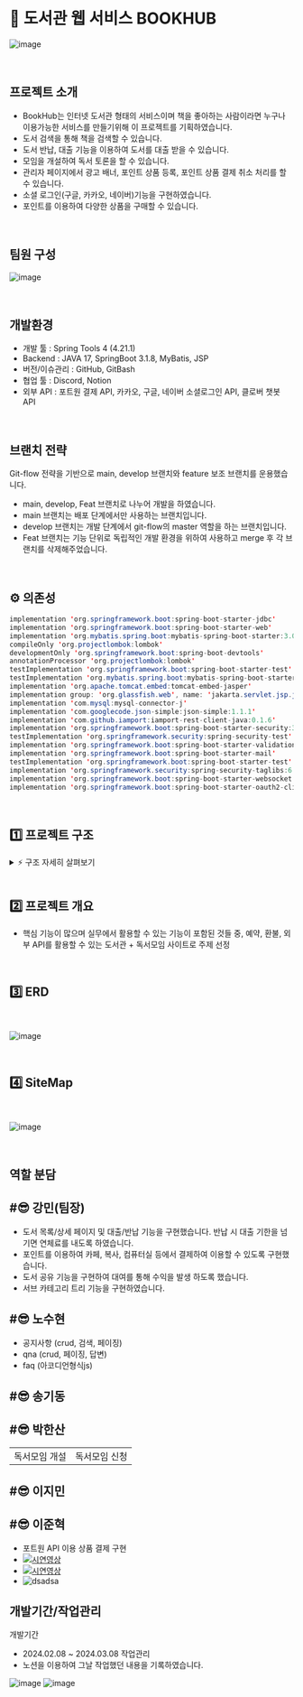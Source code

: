 # 📖 도서관 웹 서비스 BOOKHUB
![image](https://github.com/bugger0330/BookHub/assets/126323071/06435db1-c07b-4f24-8948-99b9aca6e2ef)

<br>

## 프로젝트 소개
- BookHub는 인터넷 도서관 형태의 서비스이며 책을 좋아하는 사람이라면 누구나 이용가능한 서비스를 만들기위해 이 프로젝트를 기획하였습니다.
- 도서 검색을 통해 책을 검색할 수 있습니다.
- 도서 반납, 대출 기능을 이용하여 도서를 대출 받을 수 있습니다.
- 모임을 개설하여 독서 토론을 할 수 있습니다.
- 관리자 페이지에서 광고 배너, 포인트 상품 등록, 포인트 상품 결제 취소 처리를 할 수 있습니다.
- 소셜 로그인(구글, 카카오, 네이버)기능을 구현하였습니다.
- 포인트를 이용하여 다양한 상품을 구매할 수 있습니다.

<br>

## 팀원 구성
![image](https://github.com/bugger0330/BookHub/assets/126323071/aae290f1-c685-40b8-82ca-8beb678aac09)

<br>

## 개발환경
- 개발 툴 : Spring Tools 4 (4.21.1)
- Backend : JAVA 17, SpringBoot 3.1.8, MyBatis, JSP
- 버전/이슈관리 : GitHub, GitBash
- 협업 툴 : Discord, Notion
- 외부 API : 포트원 결제 API, 카카오, 구글, 네이버 소셜로그인 API, 클로버 챗봇 API

<br>

## 브랜치 전략
Git-flow 전략을 기반으로 main, develop 브랜치와 feature 보조 브랜치를 운용했습니다.
- main, develop, Feat 브랜치로 나누어 개발을 하였습니다.
- main 브랜치는 배포 단계에서만 사용하는 브랜치입니다.
- develop 브랜치는 개발 단계에서 git-flow의 master 역할을 하는 브랜치입니다.
- Feat 브랜치는 기능 단위로 독립적인 개발 환경을 위하여 사용하고 merge 후 각 브랜치를 삭제해주었습니다.

<br>

## ⚙ 의존성
```java
implementation 'org.springframework.boot:spring-boot-starter-jdbc'
implementation 'org.springframework.boot:spring-boot-starter-web'
implementation 'org.mybatis.spring.boot:mybatis-spring-boot-starter:3.0.3'
compileOnly 'org.projectlombok:lombok'
developmentOnly 'org.springframework.boot:spring-boot-devtools'
annotationProcessor 'org.projectlombok:lombok'
testImplementation 'org.springframework.boot:spring-boot-starter-test'
testImplementation 'org.mybatis.spring.boot:mybatis-spring-boot-starter-test:3.0.3'
implementation 'org.apache.tomcat.embed:tomcat-embed-jasper'
implementation group: 'org.glassfish.web', name: 'jakarta.servlet.jsp.jstl', version: '2.0.0'
implementation 'com.mysql:mysql-connector-j'
implementation 'com.googlecode.json-simple:json-simple:1.1.1'
implementation 'com.github.iamport:iamport-rest-client-java:0.1.6'
implementation 'org.springframework.boot:spring-boot-starter-security:3.2.2'
testImplementation 'org.springframework.security:spring-security-test'
implementation 'org.springframework.boot:spring-boot-starter-validation'
implementation 'org.springframework.boot:spring-boot-starter-mail'
testImplementation 'org.springframework.boot:spring-boot-starter-test'
implementation 'org.springframework.security:spring-security-taglibs:6.2.2' 
implementation 'org.springframework.boot:spring-boot-starter-websocket'  
implementation 'org.springframework.boot:spring-boot-starter-oauth2-client:3.2.2'
```
<br>

## 1️⃣ 프로젝트 구조

<details>
    <summary>⚡️ 구조 자세히 살펴보기</summary>
    
    📦src
     ┗ 📂main
       ┣ 📂java
       ┃ ┗ 📂com
       ┃   ┗ 📂library
       ┃     ┗ 📂bookhub
       ┃       ┃ ┗ 📂config
       ┃       ┃ ┗ 📂entity
       ┃       ┣ 📂handler
       ┃       ┃ ┗ 📂exception
       ┃       ┃ ┗ 📂repository
       ┃       ┣ 📂security
       ┃       ┃ ┗ 📂oauth
       ┃       ┃ ┗ 📂service
       ┃       ┃ ┗ 📂utils
       ┃       ┣ 📂web
       ┃       ┃ ┗ 📂controller
       ┃       ┃   ┣ 📂api
       ┃       ┃   ┗ 📂page
       ┃       ┃ ┗ 📂dto
       ┣ 📂resources
       ┃ ┣ 📂db
       ┃ ┣ 📂mapper
       ┃ ┗ 📂static
       ┃   ┣ 📂css
       ┃   ┃ ┣ 📂book
       ┃   ┃ ┣ 📂calendar
       ┃   ┃ ┣ 📂chat
       ┃   ┃ ┣ 📂club
       ┃   ┃ ┣ 📂cs
       ┃   ┃ ┣ 📂myPage
       ┃   ┃ ┗ 📂share
       ┃   ┣ 📂img
       ┃   ┃ ┣ 📂book
       ┃   ┃ ┣ 📂calendar
       ┃   ┃ ┣ 📂club
       ┃   ┃ ┣ 📂error
       ┃   ┃ ┣ 📂point
       ┃   ┃ ┗ 📂share
       ┃   ┗ 📂js
       ┃     ┣ 📂admin
       ┃     ┣ 📂book
       ┃     ┣ 📂calendar
       ┃     ┣ 📂chat
       ┃     ┣ 📂club
       ┃     ┣ 📂cs
       ┃     ┣ 📂myPage
       ┃     ┣ 📂point
       ┃     ┣ 📂pointshop
       ┃     ┣ 📂share
       ┃     ┗ 📂user
       ┃   ┗ 📂lib
       ┗ 📂webapp
         ┗ 📂WEB-INF
           ┗ 📂view
             ┣ 📂layout
             ┣ 📂pages
               ┣ 📂about
               ┣ 📂admin
               ┣ 📂book
               ┣ 📂chat
               ┣ 📂club
               ┣ 📂cs
               ┣ 📂error
               ┣ 📂myPage
               ┣ 📂notice
               ┣ 📂openArea
               ┣ 📂payment
               ┣ 📂point
               ┣ 📂pointshop
               ┣ 📂share
               ┣ 📂subproduct
               ┗ 📂user
             ┗ 📂user

    
</details>
    
<br>

## 2️⃣ 프로젝트 개요

* 핵심 기능이 많으며 실무에서 활용할 수 있는 기능이 포함된 것들 중, 예약, 환불, 외부 API를 활용할 수 있는 도서관 + 독서모임 사이트로 주제 선정

<br>

## 3️⃣ ERD
<br>

![image](https://github.com/bugger0330/BookHub/assets/101609520/1105d441-87d8-4585-80a3-f9c586373d2f)


<br>

## 4️⃣ SiteMap
<br>

![image](https://github.com/bugger0330/BookHub/assets/92834334/ff87f797-bae2-40b3-9358-df7f4f8707ca)

<br>

## 역할 분담
#😎 강민(팀장)
-
- 도서 목록/상세 페이지 및 대출/반납 기능을 구현했습니다. 반납 시 대출 기한을 넘기면 연체료를 내도록 하였습니다.
- 포인트를 이용하여 카페, 복사, 컴퓨터실 등에서 결제하여 이용할 수 있도록 구현했습니다.
- 도서 공유 기능을 구현하여 대여를 통해 수익을 발생 하도록 했습니다.
- 서브 카테고리 트리 기능을 구현하였습니다.

#😎 노수현
-
- 공지사항 (crud, 검색, 페이징)
- qna (crud, 페이징, 답변)
- faq (아코디언형식js)
  
#😎 송기동
-

#😎 박한산
-
<table>
    <tr>
        <td>독서모임 개설</td>
        <td>독서모임 신청</td>
    </tr>
    <tr>
        <!--<td><img src=""></img></td>-->
         <!--<td><img src=""></img></td>-->
    </tr>
</table>

#😎 이지민
-

#😎 이준혁
-
- 포트원 API 이용 상품 결제 구현
- [![시연영상](http://img.youtube.com/vi/YDWpmKiytrk/0.jpg)](https://youtu.be/YDWpmKiytrk)
-  [![시연영상](http://img.youtube.com/vi/PKw6_phIOQM/0.jpg)](https://youtu.be/PKw6_phIOQM)
- ![dsadsa](https://github.com/bugger0330/BookHub/assets/126323071/5fc89bdd-4a93-4251-8fe5-4d2fd908bac9)

## 개발기간/작업관리
개발기간
- 2024.02.08 ~ 2024.03.08
작업관리
- 노션을 이용하여 그날 작업했던 내용을 기록하였습니다.

![image](https://github.com/bugger0330/BookHub/assets/101609520/0797e525-9f8d-4c0a-bb65-191799fe8030)
![image](https://github.com/bugger0330/BookHub/assets/101609520/d573c147-0b46-4a53-b6c2-d44dd4fa911d)


